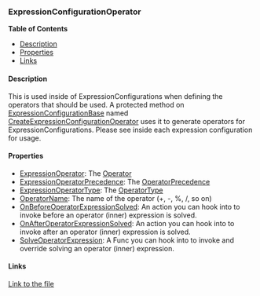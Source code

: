 ### ExpressionConfigurationOperator

**Table of Contents**
- [Description](#description)
- [Properties](#properties)
- [Links](#links)

#### Description

This is used inside of ExpressionConfigurations when defining the operators that should be used. A protected method on [ExpressionConfigurationBase](../api/HL7Tools.ExpressionConfigurationBase.html) named [CreateExpressionConfigurationOperator](../api/HL7Tools.ExpressionConfigurationBase.html#HL7Tools_ExpressionConfigurationBase_CreateExpressionConfigurationOperator_HL7Tools_Operator_HL7Tools_OperatorPrecedence_HL7Tools_OperatorType_System_String_System_Func_HL7Tools_ExpressionGroup_HL7Tools_ExpressionResult__System_Action_HL7Tools_ExpressionGroup__System_Action_HL7Tools_ExpressionResult__) uses it to generate operators for ExpressionConfigurations. Please see inside each expression configuration for usage.

#### Properties

- [ExpressionOperator](../api/HL7Tools.ExpressionConfigurationOperator.html#HL7Tools_ExpressionConfigurationOperator_ExpressionOperator): The [Operator](../api/HL7Tools.Operator.html)
- [ExpressionOperatorPrecedence](../api/HL7Tools.ExpressionConfigurationOperator.html#HL7Tools_ExpressionConfigurationOperator_ExpressionOperatorPrecedence): The [OperatorPrecedence](../api/HL7Tools.OperatorPrecedence.html)
- [ExpressionOperatorType](../api/HL7Tools.ExpressionConfigurationOperator.html#HL7Tools_ExpressionConfigurationOperator_ExpressionOperatorType): The [OperatorType](../api/HL7Tools.OperatorType.html)
- [OperatorName](../api/HL7Tools.ExpressionConfigurationOperator.html#HL7Tools_ExpressionConfigurationOperator_OperatorName): The name of the operator (+, -, %, /, so on)
- [OnBeforeOperatorExpressionSolved](../api/HL7Tools.ExpressionConfigurationOperator.html#HL7Tools_ExpressionConfigurationOperator_OnBeforeOperatorExpressionSolved): An action you can hook into to invoke before an operator (inner) expression is solved.
- [OnAfterOperatorExpressionSolved](../api/HL7Tools.ExpressionConfigurationOperator.html#HL7Tools_ExpressionConfigurationOperator_OnAfterOperatorExpressionSolved): An action you can hook into to invoke after an operator (inner) expression is solved.
- [SolveOperatorExpression](../api/HL7Tools.ExpressionConfigurationOperator.html#HL7Tools_ExpressionConfigurationOperator_SolveOperatorExpression): A Func you can hook into to invoke and override solving an operator (inner) expression.

#### Links
[Link to the file](../api/HL7Tools.ExpressionConfigurationOperator.html)